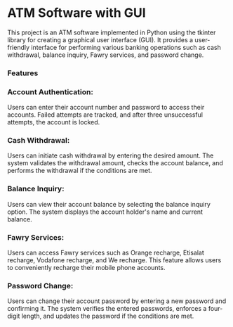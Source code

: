 # ATM Software with GUI

This project is an ATM software implemented in Python using the tkinter library for creating a graphical user interface (GUI). It provides a user-friendly interface for performing various banking operations such as cash withdrawal, balance inquiry, Fawry services, and password change.

### Features
### Account Authentication: 
Users can enter their account number and password to access their accounts. Failed attempts are tracked, and after three unsuccessful attempts, the account is locked.

### Cash Withdrawal: 
Users can initiate cash withdrawal by entering the desired amount. The system validates the withdrawal amount, checks the account balance, and performs the withdrawal if the conditions are met.

### Balance Inquiry: 
Users can view their account balance by selecting the balance inquiry option. The system displays the account holder's name and current balance.

### Fawry Services: 
Users can access Fawry services such as Orange recharge, Etisalat recharge, Vodafone recharge, and We recharge. This feature allows users to conveniently recharge their mobile phone accounts.

### Password Change: 
Users can change their account password by entering a new password and confirming it. The system verifies the entered passwords, enforces a four-digit length, and updates the password if the conditions are met.
